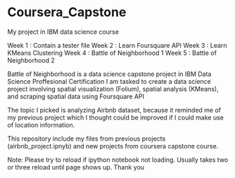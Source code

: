 # Coursera_Capstone
My project in IBM data science course

Week 1 : Contain a tester file
Week 2 : Learn Foursquare API
Week 3 : Learn KMeans Clustering
Week 4 : Battle of Neighborhood 1
Week 5 : Battle of Neighborhood 2

Battle of Neighborhood is a data science capstone project in IBM Data Science Proffesional Certification
I am tasked to create a data science project involving spatial visualization (Folium), spatial analysis (KMeans), and scraping spatial data using Foursquare API

The topic I picked is analyzing Airbnb dataset, because it reminded me of my previous project which I thought could be improved if I could make use of location information.

This repository include my files from previous projects (airbnb_project.ipnyb) and new projects from coursera capstone course.

Note: Please try to reload if ipython notebook not loading. Usually takes two or three reload until page shows up. Thank you
